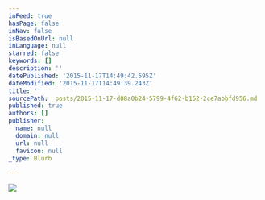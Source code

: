 ```yaml
---
inFeed: true
hasPage: false
inNav: false
isBasedOnUrl: null
inLanguage: null
starred: false
keywords: []
description: ''
datePublished: '2015-11-17T14:49:42.595Z'
dateModified: '2015-11-17T14:49:39.243Z'
title: ''
sourcePath: _posts/2015-11-17-d08a0b24-5799-4f62-b162-2ce7abbfd956.md
published: true
authors: []
publisher:
  name: null
  domain: null
  url: null
  favicon: null
_type: Blurb

---
```

![](https://the-grid-user-content.s3-us-west-2.amazonaws.com/76e85048-458e-4b7a-9a8e-3b98e738c141.jpg)